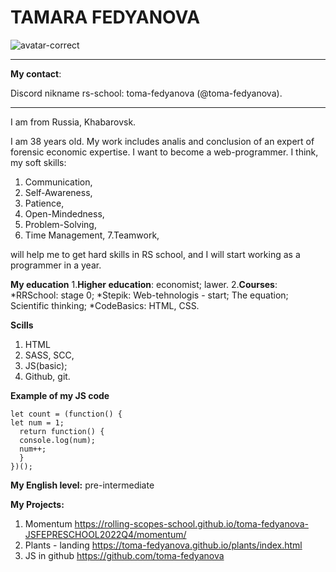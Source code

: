 # __TAMARA FEDYANOVA__
![avatar-correct](https://user-images.githubusercontent.com/112993598/223278996-c8d9e8b1-299a-4a2b-8a6e-08816e3274ac.jpg)
*********************
**My contact**: 

Discord nikname rs-school: toma-fedyanova (@toma-fedyanova).
****
 
 I am from Russia, Khabarovsk. 

 I am 38 years old. My work includes analis and conclusion of an expert of forensic economic expertise. 
I want to become a web-programmer. I think, my soft skills:
1. Communication,
2. Self-Awareness,
3. Patience,
4. Open-Mindedness,
5. Problem-Solving,
6. Time Management,
7.Teamwork,

will help me to get hard skills in RS school, and I will start working as a programmer in a year.

**My education**
1.**Higher education**: 
economist; 
lawer.
2.**Courses**:
*RRSchool: stage 0;
*Stepik: Web-tehnologis - start; The equation; Scientific thinking;
*CodeBasics: HTML, CSS.

**Scills**
1. HTML
2. SASS, SCC,
3. JS(basic);
4. Github, git.

**Example of my JS code**
```
let count = (function() {
let num = 1;
  return function() {
  console.log(num);
  num++;
  }
})();
```
**My English level:** 
pre-intermediate

**My Projects:** 
1. Momentum
https://rolling-scopes-school.github.io/toma-fedyanova-JSFEPRESCHOOL2022Q4/momentum/
2. Plants - landing 
https://toma-fedyanova.github.io/plants/index.html
3. JS in github
 https://github.com/toma-fedyanova
